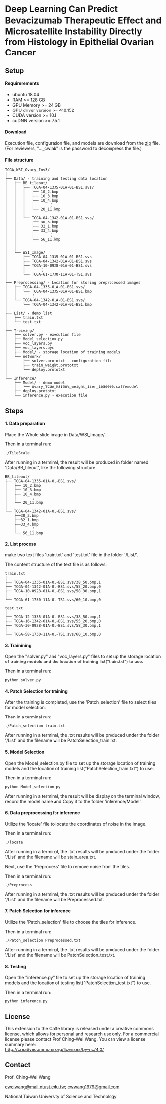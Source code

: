 # Deep Learning Can Predict Bevacizumab Therapeutic Eﬀect and Microsatellite Instability Directly from Histology in Epithelial Ovarian Cancer

## Setup

#### Requirerements
- ubuntu 18.04
- RAM >= 128 GB
- GPU Memory >= 24 GB
- GPU driver version >= 418.152
- CUDA version >= 10.1
- cuDNN version >= 7.5.1

#### Download
Execution file, configuration file, and models are download from the [zip](https://drive.google.com/file/d/1T2tQGGSeKSjfLlqSxyoVPjQXvJ3kySg-/view?usp=sharing) file.  (For reviewers, "..._cwlab" is the password to decompress the file.)

#### File structure
```
TCGA_WSI_Ovary_Inv3/
│
├── Data/ - training and testing data location
│   ├── BB_tileout/
│   │   ├── TCGA-04-1335-01A-01-BS1.svs/
│   │   │   ├── 10_2.bmp
│   │   │   ├── 10_3.bmp
│   │   │   ├── 10_4.bmp
│   │   │   │       ⋮
│   │   │   └── 20_11.bmp
│   │   │
│   │   └── TCGA-04-1342-01A-01-BS1.svs/
│   │       ├── 30_3.bmp
│   │       ├── 32_1.bmp
│   │       ├── 33_4.bmp
│   │       │       ⋮
│   │       └── 56_11.bmp          
│   │
│   │
│   └── WSI_Image/
│       ├── TCGA-04-1335-01A-01-BS1.svs
│       ├── TCGA-04-1342-01A-01-BS1.svs
│       ├── TCGA-10-0928-01A-01-BS1.svs
│       │       ⋮
│       └── TCGA-61-1730-11A-01-TS1.svs
│
├── Preprocessing/ - Location for storing preprocessed images
│   ├── TCGA-04-1335-01A-01-BS1.svs/
│   │   └── TCGA-04-1335-01A-01-BS1.bmp
│   │       ⋮
│   └── TCGA-04-1342-01A-01-BS1.svs/
│       └── TCGA-04-1342-01A-01-BS1.bmp        
│
├── List/ - demo list
│   ├── train.txt
│   └── test.txt
│
├── Training/
│   ├── solver.py - execution file
│   ├── Model_selection.py
│   ├── voc_layers.py
│   ├── voc_layers.pyc
│   ├── Model/ - storage location of training models
│   └── network/
│       ├── solver.prototxt - configuration file
│       ├── train_weight.prototxt
│       └── deploy.prototxt
│
└── Inference/ 
    ├── Model/ - demo model
    │   └── Ovary_TCGA_MSI50%_weight_iter_1050000.caffemodel
    ├── deploy.prototxt
    └── inference.py - execution file

```

## Steps

#### 1. Data preparation
Place the Whole slide image in Data/WSI_Image/.

Then in a terminal run:
```
./TileScale
```

After running in a terminal, the result will be produced in folder named 'Data/BB_tileout', like the following structure.
```
BB_tileout/
├── TCGA-04-1335-01A-01-BS1.svs/
│   ├── 10_2.bmp
│   ├── 10_3.bmp
│   ├── 10_4.bmp
│   │       ⋮
│   └── 20_11.bmp
│   
└── TCGA-04-1342-01A-01-BS1.svs/
    ├──30_3.bmp
    ├──32_1.bmp
    ├──33_4.bmp
    │       ⋮
    └── 56_11.bmp     
```


#### 2. List process
make two text files 'train.txt' and 'test.txt' file in the folder '/List/'.

The content structure of the text file is as follows:
```
train.txt
│
├── TCGA-04-1335-01A-01-BS1.svs/38_50.bmp,1
├── TCGA-04-1342-01A-01-BS1.svs/55_20.bmp,0
├── TCGA-10-0928-01A-01-BS1.svs/58_30.bmp,1
│        ⋮
└── TCGA-61-1730-11A-01-TS1.svs/60_10.bmp,0

test.txt
│
├── TCGA-12-1335-01A-01-BS1.svs/38_50.bmp,1
├── TCGA-16-1342-01A-01-BS1.svs/55_20.bmp,0
├── TCGA-30-0928-01A-01-BS1.svs/58_30.bmp,1
│        ⋮
└── TCGA-58-1730-11A-01-TS1.svs/60_10.bmp,0

```


#### 3. Trainining
Open the "solver.py" and "voc_layers.py" files to set up the storage location of training models and the location of training list("train.txt") to use.

Then in a terminal run:
```
python solver.py
```


#### 4. Patch Selection for training
After the training is completed, use the 'Patch_selection' file to select tiles for model selection.

Then in a terminal run:
```
./Patch_selection train.txt
```
After running in a terminal, the .txt results will be produced under the folder '/List' and the filename will be PatchSelection_train.txt.


#### 5. Model Selection
Open the Model_selection.py file to set up the storage location of training models and the location of training list("PatchSelection_train.txt") to use.

Then in a terminal run:
```
python Model_selection.py
```
After running in a terminal, the result will be display on the terminal window, record the model name and Copy it to the folder 'inference/Model'.


#### 6. Data preprocessing for inference
Utilize the 'locate' file to locate the coordinates of noise in the image.

Then in a terminal run:
```
./locate
```
After running in a terminal, the .txt results will be produced under the folder '/List' and the filename will be stain_area.txt. 

Next, use the 'Preprocess' file to remove noise from the tiles.

Then in a terminal run:
```
./Preprocess
```
After running in a terminal, the .txt results will be produced under the folder '/List' and the filename will be Preprocessed.txt. 


#### 7. Patch Selection for inference
Utilize the 'Patch_selection' file to choose the tiles for inference.

Then in a terminal run:
```
./Patch_selection Preprocessed.txt
```
After running in a terminal, the .txt results will be produced under the folder '/List' and the filename will be PatchSelection_test.txt. 


#### 8. Testing
Open the "inference.py" file to set up the storage location of training models and the location of testing list("PatchSelection_test.txt") to use.

Then in a terminal run:
```
python inference.py
```


## License
This extension to the Caffe library is released under a creative commons license, which allows for personal and research use only. For a commercial license please contact Prof Ching-Wei Wang. You can view a license summary here:  
http://creativecommons.org/licenses/by-nc/4.0/


## Contact
Prof. Ching-Wei Wang  
  
cweiwang@mail.ntust.edu.tw; cwwang1979@gmail.com  
  
National Taiwan University of Science and Technology
